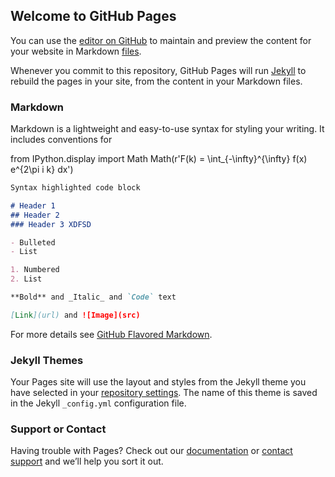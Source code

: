 ## Welcome to GitHub Pages

You can use the [editor on GitHub](https://github.com/segarciave/segarciave.github.io/edit/master/index.md) to maintain and preview the content for your website in Markdown [files](https://github.com/segarciave/segarciave.github.io/blob/master/Testing_Jupyter.ipynb).

Whenever you commit to this repository, GitHub Pages will run [Jekyll](https://jekyllrb.com/) to rebuild the pages in your site, from the content in your Markdown files.

### Markdown

Markdown is a lightweight and easy-to-use syntax for styling your writing. It includes conventions for


from IPython.display import Math
Math(r'F(k) = \int_{-\infty}^{\infty} f(x) e^{2\pi i k} dx')



```markdown
Syntax highlighted code block

# Header 1
## Header 2
### Header 3 XDFSD

- Bulleted
- List

1. Numbered
2. List

**Bold** and _Italic_ and `Code` text

[Link](url) and ![Image](src)
```

For more details see [GitHub Flavored Markdown](https://guides.github.com/features/mastering-markdown/).

### Jekyll Themes

Your Pages site will use the layout and styles from the Jekyll theme you have selected in your [repository settings](https://github.com/segarciave/segarciave.github.io/settings). The name of this theme is saved in the Jekyll `_config.yml` configuration file.

### Support or Contact

Having trouble with Pages? Check out our [documentation](https://help.github.com/categories/github-pages-basics/) or [contact support](https://github.com/contact) and we’ll help you sort it out.
